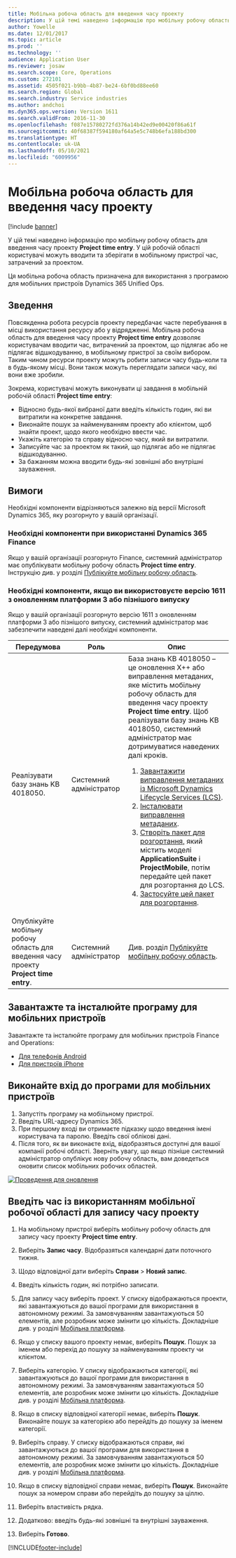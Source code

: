 ```yaml
---
title: Мобільна робоча область для введення часу проекту
description: У цій темі наведено інформацію про мобільну робочу область для введення часу проекту. У цій робочій області користувачі можуть вводити та зберігати в мобільному пристрої час, затрачений за проектом.
author: Yowelle
ms.date: 12/01/2017
ms.topic: article
ms.prod: ''
ms.technology: ''
audience: Application User
ms.reviewer: josaw
ms.search.scope: Core, Operations
ms.custom: 272101
ms.assetid: 4505f021-b9bb-4b87-be24-6bf0bd88ee60
ms.search.region: Global
ms.search.industry: Service industries
ms.author: andchoi
ms.dyn365.ops.version: Version 1611
ms.search.validFrom: 2016-11-30
ms.openlocfilehash: f087e15780272fd376a14b42ed9e00420f86a61f
ms.sourcegitcommit: 40f68387f594180af64a5e5c748b6efa188bd300
ms.translationtype: HT
ms.contentlocale: uk-UA
ms.lasthandoff: 05/10/2021
ms.locfileid: "6009956"
---
```

# <a name="project-time-entry-mobile-workspace"></a>Мобільна робоча область для введення часу проекту

[!include [banner](../includes/banner.md)]

У цій темі наведено інформацію про мобільну робочу область для введення часу проекту **Project time entry**. У цій робочій області користувачі можуть вводити та зберігати в мобільному пристрої час, затрачений за проектом.

Ця мобільна робоча область призначена для використання з програмою для мобільних пристроїв Dynamics 365 Unified Ops. 

## <a name="overview"></a>Зведення
Повсякденна робота ресурсів проекту передбачає часте перебування в місці використання ресурсу або у відрядженні. Мобільна робоча область для введення часу проекту **Project time entry** дозволяє користувачам вводити час, витрачений за проектом, що підлягає або не підлягає відшкодуванню, в мобільному пристрої за своїм вибором. Таким чином ресурси проекту можуть робити записи часу будь-коли та в будь-якому місці. Вони також можуть переглядати записи часу, які вони вже зробили. 

Зокрема, користувачі можуть виконувати ці завдання в мобільній робочій області **Project time entry**:

-   Відносно будь-якої вибраної дати введіть кількість годин, які ви витратили на конкретне завдання.
-   Виконайте пошук за найменуванням проекту або клієнтом, щоб знайти проект, щодо якого необхідно ввести час.
-   Укажіть категорію та справу відносно часу, який ви витратили.
-   Записуйте час за проектом як такий, що підлягає або не підлягає відшкодуванню.
-   За бажанням можна вводити будь-які зовнішні або внутрішні зауваження.

## <a name="prerequisites"></a>Вимоги
Необхідні компоненти відрізняються залежно від версії Microsoft Dynamics 365, яку розгорнуто у вашій організації.

### <a name="prerequisites-if-you-use-dynamics-365-finance"></a>Необхідні компоненти при використанні Dynamics 365 Finance
Якщо у вашій організації розгорнуто Finance, системний адміністратор має опублікувати мобільну робочу область **Project time entry**. Інструкцію див. у розділі [Публікуйте мобільну робочу область](/dynamics365/fin-ops-core/dev-itpro/mobile-apps/publish-mobile-workspace).

### <a name="prerequisites-if-you-use-version-1611-with-platform-update-3-or-later"></a>Необхідні компоненти, якщо ви використовуєте версію 1611 з оновленням платформи 3 або пізнішого випуску
Якщо у вашій організації розгорнуто версію 1611 з оновленням платформи 3 або пізнішого випуску, системний адміністратор має забезпечити наведені далі необхідні компоненти. 

<table>
<thead>
<tr class="header">
<th>Передумова</th>
<th>Роль</th>
<th>Опис</th>
</tr>
</thead>
<tbody>
<tr class="odd">

<td>Реалізувати базу знань KB 4018050.</td>
<td>Системний адміністратор</td>
<td>База знань KB 4018050 – це оновлення X++ або виправлення метаданих, яке містить мобільну робочу область для введення часу проекту <strong>Project time entry</strong>. Щоб реалізувати базу знань KB 4018050, системний адміністратор має дотримуватися наведених далі кроків.
<ol>
<li><a href="/dynamics365/fin-ops-core/dev-itpro/migration-upgrade/download-hotfix-lcs">Завантажити виправлення метаданих із Microsoft Dynamics Lifecycle Services (LCS)</a>.</li>
<li><a href="/dynamics365/fin-ops-core/dev-itpro/migration-upgrade/install-metadata-hotfix-package">Інсталювати виправлення метаданих</a>.</li>
<li><a href="/dynamics365/fin-ops-core/dev-itpro/deployment/create-apply-deployable-package">Створіть пакет для розгортання,</a> який містить моделі <strong>ApplicationSuite</strong> і <strong>ProjectMobile</strong>, потім передайте цей пакет для розгортання до LCS.</li>
<li><a href="/dynamics365/fin-ops-core/dev-itpro/deployment/apply-deployable-package-system">Застосуйте цей пакет для розгортання</a>.</li>

</ol></td>
</tr>
<tr class="even">
<td>Опублікуйте мобільну робочу область для введення часу проекту <strong>Project time entry</strong>.</td>
<td>Системний адміністратор</td>
<td>Див. розділ <a href="/dynamics365/fin-ops-core/dev-itpro/mobile-apps/publish-mobile-workspace">Публікуйте мобільну робочу область</a>.</td>
</tr>
</tbody>
</table>

## <a name="download-and-install-the-mobile-app"></a>Завантажте та інсталюйте програму для мобільних пристроїв

Завантажте та інсталюйте програму для мобільних пристроїв Finance and Operations:

-   [Для телефонів Android](https://go.microsoft.com/fwlink/?linkid=850662)
-   [Для пристроїв iPhone](https://go.microsoft.com/fwlink/?linkid=850663)

## <a name="sign-in-to-the-mobile-app"></a>Виконайте вхід до програми для мобільних пристроїв
1.  Запустіть програму на мобільному пристрої.
2.  Введіть URL-адресу Dynamics 365.
3.  При першому вході ви отримаєте підказку щодо введення імені користувача та паролю. Введіть свої облікові дані.
4.  Після того, як ви виконаєте вхід, відобразяться доступні для вашої компанії робочі області. Зверніть увагу, що якщо пізніше системний адміністратор опублікує нову робочу область, вам доведеться оновити список мобільних робочих областей.

[![Проведення для оновлення](./media/pull-to-refresh-list-of-workspaces-183x300.png)](./media/pull-to-refresh-list-of-workspaces.png)

## <a name="enter-time-by-using-the-project-time-entry-mobile-workspace"></a>Введіть час із використанням мобільної робочої області для запису часу проекту
1.  На мобільному пристрої виберіть мобільну робочу область для запису часу проекту **Project time entry**.
2.  Виберіть **Запис часу**. Відобразяться календарні дати поточного тижня.
3.  Щодо відповідної дати виберіть **Справи** &gt; **Новий запис**.
4.  Введіть кількість годин, які потрібно записати.
5.  Для запису часу виберіть проект. У списку відображаються проекти, які завантажуються до вашої програми для використання в автономному режимі. За замовчуванням завантажуються 50 елементів, але розробник може змінити цю кількість. Докладніше див. у розділі [Мобільна платформа](/dynamics365/fin-ops-core/dev-itpro/mobile-apps/mobile-app-home-page).
6.  Якщо у списку вашого проекту немає, виберіть **Пошук**. Пошук за іменем або перехід до пошуку за найменуванням проекту чи клієнтом.
7.  Виберіть категорію. У списку відображаються категорії, які завантажуються до вашої програми для використання в автономному режимі. За замовчуванням завантажуються 50 елементів, але розробник може змінити цю кількість. Докладніше див. у розділі [Мобільна платформа](/dynamics365/fin-ops-core/dev-itpro/mobile-apps/mobile-app-home-page).
8.  Якщо в списку відповідної категорії немає, виберіть **Пошук**. Виконайте пошук за категорією або перейдіть до пошуку за іменем категорії.
9.  Виберіть справу. У списку відображаються справи, які завантажуються до вашої програми для використання в автономному режимі. За замовчуванням завантажуються 50 елементів, але розробник може змінити цю кількість. Докладніше див. у розділі [Мобільна платформа](/dynamics365/fin-ops-core/dev-itpro/mobile-apps/mobile-app-home-page).
10. Якщо в списку відповідної справи немає, виберіть **Пошук**. Виконайте пошук за номером справи або перейдіть до пошуку за ціллю.

11. Виберіть властивість рядка.
12. Додатково: введіть будь-які зовнішні та внутрішні зауваження.
13. Виберіть **Готово**.


[!INCLUDE[footer-include](../includes/footer-banner.md)]